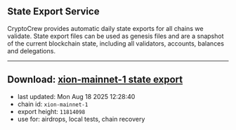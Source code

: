 ## State Export Service
CryptoCrew provides automatic daily state exports for all chains we validate. State export files can be used as genesis files and are a snapshot of the current blockchain state, including all validators, accounts, balances and delegations.

---
**Download: [xion-mainnet-1 state export](https://dl-eu2.ccvalidators.com/SERVICE/xion/xion-mainnet-1_export_11814098.json)**
---

- last updated: Mon Aug 18 2025 12:28:40
- chain id: `xion-mainnet-1`
- export height: `11814098`
- use for: airdrops, local tests, chain recovery
